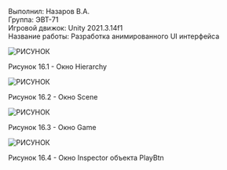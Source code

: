 Выполнил: Назаров В.А.  
Группа: ЭВТ-71  
Игровой движок: Unity 2021.3.14f1  
Название работы: Разработка анимированного UI интерфейса  




![РИСУНОК](https://gspics.org/image/0Xb9fe)  

Рисунок 16.1 - Окно Hierarchy  

![РИСУНОК](https://gspics.org/image/0XbDsX)  

Рисунок 16.2 - Окно Scene  

![РИСУНОК](https://gspics.org/image/0XbGWi)  

Рисунок 16.3 - Окно Game  

![РИСУНОК](https://gspics.org/image/0Xbn5O)  

Рисунок 16.4 - Окно Inspector объекта PlayBtn  
